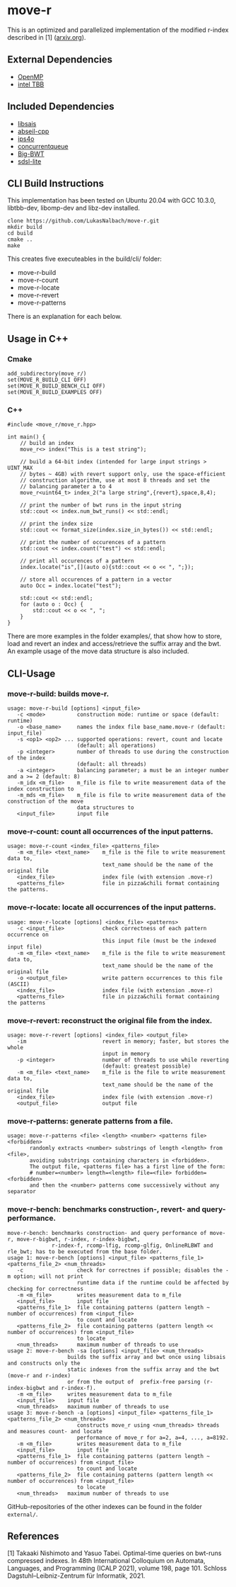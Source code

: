 # move-r
This is an optimized and parallelized implementation of the modified r-index described in [1] ([arxiv.org](https://arxiv.org/abs/2006.05104)).

## External Dependencies
- [OpenMP](https://www.openmp.org/)
- [intel TBB](https://www.intel.com/content/www/us/en/developer/tools/oneapi/onetbb.html)

## Included Dependencies
- [libsais](https://github.com/IlyaGrebnov/libsais)
- [abseil-cpp](https://github.com/abseil/abseil-cpp)
- [ips4o](https://github.com/ips4o/ips4o)
- [concurrentqueue](https://github.com/cameron314/concurrentqueue)
- [Big-BWT](https://github.com/alshai/Big-BWT)
- [sdsl-lite](https://github.com/simongog/sdsl-lite)

## CLI Build Instructions
This implementation has been tested on Ubuntu 20.04 with GCC 10.3.0, libtbb-dev, libomp-dev and libz-dev installed.
```
clone https://github.com/LukasNalbach/move-r.git
mkdir build
cd build
cmake ..
make
```
This creates five executeables in the build/cli/ folder:
- move-r-build
- move-r-count
- move-r-locate
- move-r-revert
- move-r-patterns

There is an explanation for each below.

## Usage in C++
### Cmake
```
add_subdirectory(move_r/)
set(MOVE_R_BUILD_CLI OFF)
set(MOVE_R_BUILD_BENCH_CLI OFF)
set(MOVE_R_BUILD_EXAMPLES OFF)
```

### C++
```
#include <move_r/move_r.hpp>

int main() {
    // build an index
    move_r<> index("This is a test string");

    // build a 64-bit index (intended for large input strings > UINT_MAX
    // bytes ~ 4GB) with revert support only, use the space-efficient
    // construction algorithm, use at most 8 threads and set the 
    // balancing parameter a to 4
    move_r<uint64_t> index_2("a large string",{revert},space,8,4);

    // print the number of bwt runs in the input string
    std::cout << index.num_bwt_runs() << std::endl;

    // print the index size
    std::cout << format_size(index.size_in_bytes()) << std::endl;

    // print the number of occurences of a pattern
    std::cout << index.count("test") << std::endl;

    // print all occurences of a pattern
    index.locate("is",[](auto o){std::cout << o << ", ";});

    // store all occurences of a pattern in a vector
    auto Occ = index.locate("test");

    std::cout << std::endl;
    for (auto o : Occ) {
        std::cout << o << ", ";
    }
}
```
There are more examples in the folder examples/, that show how to store, load and revert an index and access/retrieve the suffix array and the bwt. An example usage of the move data structure is also included.

## CLI-Usage
### move-r-build: builds move-r.
```
usage: move-r-build [options] <input_file>
   -c <mode>          construction mode: runtime or space (default: runtime)
   -o <base_name>     names the index file base_name.move-r (default: input_file)
   -s <op1> <op2> ... supported operations: revert, count and locate
                      (default: all operations)
   -p <integer>       number of threads to use during the construction of the index
                      (default: all threads)
   -a <integer>       balancing parameter; a must be an integer number and a >= 2 (default: 8)
   -m_idx <m_file>    m_file is file to write measurement data of the index construction to
   -m_mds <m_file>    m_file is file to write measurement data of the construction of the move
                      data structures to
   <input_file>       input file
```

### move-r-count: count all occurrences of the input patterns.
```
usage: move-r-count <index_file> <patterns_file>
   -m <m_file> <text_name>    m_file is the file to write measurement data to,
                              text_name should be the name of the original file
   <index_file>               index file (with extension .move-r)
   <patterns_file>            file in pizza&chili format containing the patterns.
```

### move-r-locate: locate all occurrences of the input patterns.
```
usage: move-r-locate [options] <index_file> <patterns>
   -c <input_file>            check correctness of each pattern occurrence on
                              this input file (must be the indexed input file)
   -m <m_file> <text_name>    m_file is the file to write measurement data to,
                              text_name should be the name of the original file
   -o <output_file>           write pattern occurrences to this file (ASCII)
   <index_file>               index file (with extension .move-r)
   <patterns_file>            file in pizza&chili format containing the patterns
```

### move-r-revert: reconstruct the original file from the index.
```
usage: move-r-revert [options] <index_file> <output_file>
   -im                        revert in memory; faster, but stores the whole
                              input in memory
   -p <integer>               number of threads to use while reverting
                              (default: greatest possible)
   -m <m_file> <text_name>    m_file is the file to write measurement data to,
                              text_name should be the name of the original file
   <index_file>               index file (with extension .move-r)
   <output_file>              output file
```

### move-r-patterns: generate patterns from a file.
```
usage: move-r-patterns <file> <length> <number> <patterns file> <forbidden>
       randomly extracts <number> substrings of length <length> from <file>,
       avoiding substrings containing characters in <forbidden>.
       The output file, <patterns file> has a first line of the form:
       # number=<number> length=<length> file=<file> forbidden=<forbidden>
       and then the <number> patterns come successively without any separator
```

### move-r-bench: benchmarks construction-, revert- and query-performance.
```
move-r-bench: benchmarks construction- and query performance of move-r, move-r-bigbwt, r-index, r-index-bigbwt,
              r-index-f, rcomp-lfig, rcomp-glfig, OnlineRLBWT and rle_bwt; has to be executed from the base folder.
usage 1: move-r-bench [options] <input_file> <patterns_file_1> <patterns_file_2> <num_threads>
   -c                 check for correctnes if possible; disables the -m option; will not print
                      runtime data if the runtime could be affected by checking for correctness
   -m <m_file>        writes measurement data to m_file
   <input_file>       input file
   <patterns_file_1>  file containing patterns (pattern length ~ number of occurrences) from <input_file>
                      to count and locate
   <patterns_file_2>  file containing patterns (pattern length << number of occurrences) from <input_file>
                      to locate
   <num_threads>      maximum number of threads to use
usage 2: move-r-bench -sa [options] <input_file> <num_threads>
                   builds the suffix array and bwt once using libsais and constructs only the
                   static indexes from the suffix array and the bwt (move-r and r-index)
                   or from the output of  prefix-free parsing (r-index-bigbwt and r-index-f).
   -m <m_file>     writes measurement data to m_file
   <input_file>    input file
   <num_threads>   maximum number of threads to use
usage 3: move-r-bench -a [options] <input_file> <patterns_file_1> <patterns_file_2> <num_threads>
                      constructs move_r using <num_threads> threads and measures count- and locate
                      performance of move_r for a=2, a=4, ..., a=8192.
   -m <m_file>        writes measurement data to m_file
   <input_file>       input file
   <patterns_file_1>  file containing patterns (pattern length ~ number of occurrences) from <input_file>
                      to count and locate
   <patterns_file_2>  file containing patterns (pattern length << number of occurrences) from <input_file>
                      to locate
   <num_threads>   maximum number of threads to use
```
GitHub-repositories of the other indexes can be found in the folder `external/`.

## References
[1] Takaaki Nishimoto and Yasuo Tabei. Optimal-time queries on bwt-runs compressed indexes.
In 48th International Colloquium on Automata, Languages, and Programming (ICALP 2021),
volume 198, page 101. Schloss Dagstuhl–Leibniz-Zentrum für Informatik, 2021.
